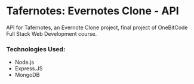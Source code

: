# Tafernotes: Evernotes Clone - API

API for Tafernotes, an Evernote Clone project, final project of OneBitCode Full Stack Web Development course.

### Technologies Used:

- Node.js
- Express.JS
- MongoDB
